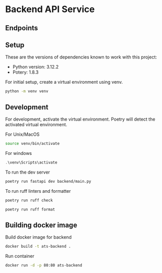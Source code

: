 # Backend API Service

## Endpoints



## Setup

These are the versions of dependencies known to work with this project:

- Python version: 3.12.2
- Potery: 1.8.3

For initial setup, create a virtual environment using venv.

```bash
python -m venv venv
```

## Development

For development, activate the virtual environment. Poetry will detect the activated virtual environment.

For Unix/MacOS

```bash
source venv/bin/activate
```

For windows

```ps1
.\venv\Scripts\activate
```

To run the dev server

```bash
poetry run fastapi dev backend/main.py
```

To run ruff linters and formatter

```bash
poetry run ruff check
```

```bash
poetry run ruff format
```

## Building docker image

Build docker image for backend

```bash
docker build -t ats-backend .
```

Run container

```bash
docker run -d -p 80:80 ats-backend
```
